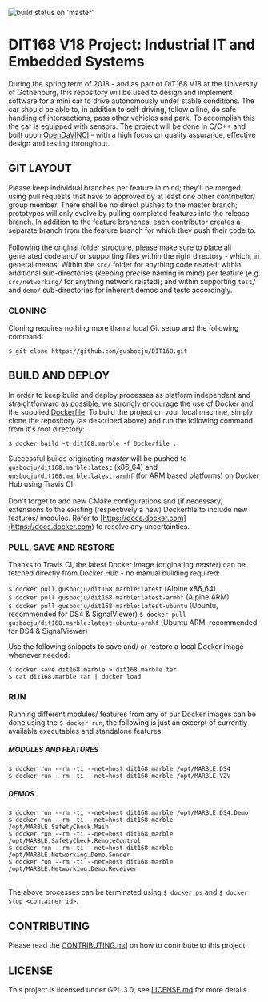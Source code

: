 ![build status on 'master'](https://travis-ci.org/gusbocju/DIT168.svg?branch=master)

# DIT168 V18 Project: Industrial IT and Embedded Systems

During the spring term of 2018 - and as part of DIT168 V18 at the University of Gothenburg, this repository will be used to design and implement software for a mini car to drive autonomously under stable conditions. The car should be able to, in addition to self-driving, follow a line, do safe handling of intersections, pass other vehicles and park. To accomplish this the car is equipped with sensors. The project will be done in C/C++ and built upon [OpenDaVINCI](http://opendavinci.cse.chalmers.se/www/) - with a high focus on quality assurance, effective design and testing throughout. 

## GIT LAYOUT

Please keep individual branches per feature in mind; they’ll be merged using pull requests that have to approved by at least one other contributor/ group member. There shall be no direct pushes to the master branch; prototypes will only evolve by pulling completed features into the release branch. In addition to the feature branches, each contributor creates a separate branch from the feature branch for which they push their code to.\
\
Following the original folder structure, please make sure to place all generated code and/ or supporting files within the right directory - which, in general means: 
Within the `src/` folder for anything code related; within additional sub-directories (keeping precise naming in mind) per feature (e.g. `src/networking/` for anything network related); and within supporting `test/` and `demo/` sub-directories for inherent demos and tests accordingly.

### CLONING
Cloning requires nothing more than a local Git setup and the following command:

`$ git clone https://github.com/gusbocju/DIT168.git`

## BUILD AND DEPLOY
In order to keep build and deploy processes as platform independent and straightforward as possible, we strongly encourage the use of [Docker](https://www.docker.com/community-edition) and the supplied [Dockerfile](Dockerfile). To build the project on your local machine, simply clone the repository (as described above) and run the following command from it's root directory:

`$ docker build -t dit168.marble -f Dockerfile .`

Successful builds originating *master* will be pushed to `gusbocju/dit168.marble:latest` (x86_64) and `gusbocju/dit168.marble:latest-armhf` (for ARM based platforms) on Docker Hub using Travis CI.\
\
Don't forget to add new CMake configurations and (if necessary) extensions to the existing (respectively a new) Dockerfile to include new features/ modules. Refer to [https://docs.docker.com](https://docs.docker.com) to resolve any uncertainties.

### PULL, SAVE AND RESTORE
Thanks to Travis CI, the latest Docker image (originating *master*) can be fetched directly from Docker Hub - no manual building required: 

`$ docker pull gusbocju/dit168.marble:latest` (Alpine x86_64)\
`$ docker pull gusbocju/dit168.marble:latest-armhf` (Alpine ARM)\
`$ docker pull gusbocju/dit168.marble:latest-ubuntu` (Ubuntu, recommended for DS4 & SignalViewer)
`$ docker pull gusbocju/dit168.marble:latest-ubuntu-armhf` (Ubuntu ARM, recommended for DS4 & SignalViewer)

Use the following snippets to save and/ or restore a local Docker image whenever needed:

`$ docker save dit168.marble > dit168.marble.tar`\
`$ cat dit168.marble.tar | docker load`

### RUN
Running different modules/ features from any of our Docker images can be done using the `$ docker run`, the following is just an excerpt of currently available executables and standalone features: 

##### MODULES AND FEATURES
`$ docker run --rm -ti --net=host dit168.marble /opt/MARBLE.DS4`\
`$ docker run --rm -ti --net=host dit168.marble /opt/MARBLE.V2V`

##### DEMOS
`$ docker run --rm -ti --net=host dit168.marble /opt/MARBLE.DS4.Demo`\
`$ docker run --rm -ti --net=host dit168.marble /opt/MARBLE.SafetyCheck.Main`\
`$ docker run --rm -ti --net=host dit168.marble /opt/MARBLE.SafetyCheck.RemoteControl`\
`$ docker run --rm -ti --net=host dit168.marble /opt/MARBLE.Networking.Demo.Sender`\
`$ docker run --rm -ti --net=host dit168.marble /opt/MARBLE.Networking.Demo.Receiver`

\
The above processes can be terminated using `$ docker ps` and `$ docker stop <container id>`.

## CONTRIBUTING
Please read the [CONTRIBUTING.md](CONTRIBUTING.md) on how to contribute to this project.

## LICENSE
This project is licensed under GPL 3.0, see [LICENSE.md](LICENSE.md) for more details.





